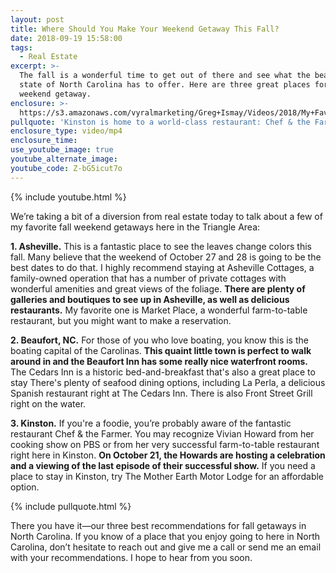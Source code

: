 ```yaml
---
layout: post
title: Where Should You Make Your Weekend Getaway This Fall?
date: 2018-09-19 15:58:00
tags:
  - Real Estate
excerpt: >-
  The fall is a wonderful time to get out of there and see what the beautiful
  state of North Carolina has to offer. Here are three great places for a fall
  weekend getaway.
enclosure: >-
  https://s3.amazonaws.com/vyralmarketing/Greg+Ismay/Videos/2018/My+Favorite+Fall+Getaways+-+Raleigh+Real+Estate+Agent.mp4
pullquote: 'Kinston is home to a world-class restaurant: Chef & the Farmer.'
enclosure_type: video/mp4
enclosure_time:
use_youtube_image: true
youtube_alternate_image:
youtube_code: Z-bG5icut7o
---
```


{% include youtube.html %}

We’re taking a bit of a diversion from real estate today to talk about a few of my favorite fall weekend getaways here in the Triangle Area:

**1. Asheville.** This is a fantastic place to see the leaves change colors this fall. Many believe that the weekend of October 27 and 28 is going to be the best dates to do that. I highly recommend staying at Asheville Cottages, a family-owned operation that has a number of private cottages with wonderful amenities and great views of the foliage. **There are plenty of galleries and boutiques to see up in Asheville, as well as delicious restaurants.** My favorite one is Market Place, a wonderful farm-to-table restaurant, but you might want to make a reservation.

**2. Beaufort, NC.** For those of you who love boating, you know this is the boating capital of the Carolinas. **This quaint little town is perfect to walk around in and the Beaufort Inn has some really nice waterfront rooms.** The Cedars Inn is a historic bed-and-breakfast that's also a great place to stay There's plenty of seafood dining options, including La Perla, a delicious Spanish restaurant right at The Cedars Inn. There is also Front Street Grill right on the water.

**3. Kinston.** If you're a foodie, you’re probably aware of the fantastic restaurant Chef & the Farmer. You may recognize Vivian Howard from her cooking show on PBS or from her very successful farm-to-table restaurant right here in Kinston. **On October 21, the Howards are hosting a celebration and a viewing of the last episode of their successful show.** If you need a place to stay in Kinston, try The Mother Earth Motor Lodge for an affordable option.

{% include pullquote.html %}

There you have it—our three best recommendations for fall getaways in North Carolina. If you know of a place that you enjoy going to here in North Carolina, don’t hesitate to reach out and give me a call or send me an email with your recommendations. I hope to hear from you soon.
